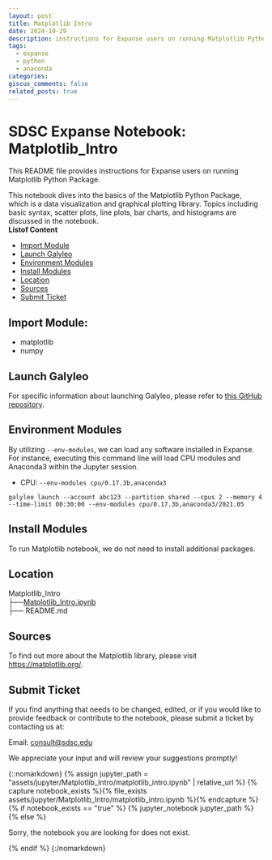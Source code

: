 ```yaml
---
layout: post
title: Matplotlib Intro
date: 2024-10-29
description: instructions for Expanse users on running Matplotlib Python Package. 
tags: 
  - expanse
  - python 
  - anaconda
categories: 
giscus_comments: false
related_posts: true
---
```

# SDSC Expanse Notebook: Matplotlib_Intro
This README file provides instructions for Expanse users on running Matplotlib Python Package. 

This notebook dives into the basics of the Matplotlib Python Package, which is a data visualization and graphical plotting library. 
Topics including basic syntax, scatter plots, line plots, bar charts, and histograms are discussed in the notebook.\
  **Listof Content**
- [Import Module](#import-module)
- [Launch Galyleo](#launch-galyleo)
- [Environment Modules](#environment-modules)
- [Install Modules](#install-modules)
- [Location](#location)
- [Sources](#sources)
- [Submit Ticket](#submit-ticket)

## Import Module:
- matplotlib
- numpy
## Launch Galyleo
For specific information about launching Galyleo, please refer to [this GitHub repository](https://github.com/mkandes/galyleo).

## Environment Modules
By utilizing `--env-modules`, we can load any software installed in Expanse. 
For instance, executing this command line will load CPU modules and Anaconda3 within the Jupyter session.
  - CPU:
`--env-modules cpu/0.17.3b,anaconda3`
```
galyleo launch --account abc123 --partition shared --cpus 2 --memory 4 --time-limit 00:30:00 --env-modules cpu/0.17.3b,anaconda3/2021.05
```

## Install Modules
To run Matplotlib notebook, we do not need to install additional packages.

## Location 

Matplotlib_Intro\
├──[Matplotlib_Intro.ipynb](./Matplotlib_Intro.ipynb)\
├── README.md

## Sources

To find out more about the Matplotlib library, please visit https://matplotlib.org/.

## Submit Ticket
If you find anything that needs to be changed, edited, or if you would like to provide feedback or contribute to the notebook, please submit a ticket by contacting us at:

Email: consult@sdsc.edu

We appreciate your input and will review your suggestions promptly!

{::nomarkdown}
{% assign jupyter_path = "assets/jupyter/Matplotlib_Intro/matplotlib_intro.ipynb" | relative_url %}
{% capture notebook_exists %}{% file_exists assets/jupyter/Matplotlib_Intro/matplotlib_intro.ipynb %}{% endcapture %}
{% if notebook_exists == "true" %}
{% jupyter_notebook jupyter_path %}
{% else %}

<p>Sorry, the notebook you are looking for does not exist.</p>
{% endif %}
{:/nomarkdown}

